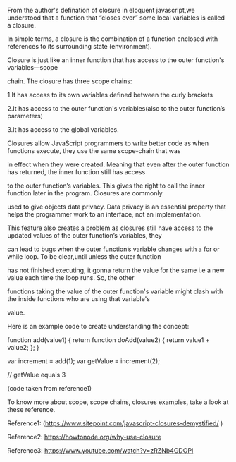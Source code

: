 From the author's defination of closure in eloquent javascript,we understood that a function that “closes over” some local 
variables is called a closure.



In simple terms, a closure is the combination of a function enclosed with references to its surrounding state (environment).

Closure is just like an inner function that has access to the outer function's variables—scope

chain. The closure has three scope chains: 

1.It has access to its own variables defined between the curly brackets

2.It has access to the outer function's variables(also to the outer function’s parameters)

3.It has access to the global variables.




Closures allow JavaScript programmers to write better code as when functions execute, they use the same scope-chain that was

in effect when they were created. Meaning that even after the outer function has returned, the inner function still has access

to the outer function’s variables. This gives the right to call the inner function later in the program. Closures are commonly

used to give objects data privacy. Data privacy is an essential property that helps the programmer work to an interface, not an implementation.




This feature also creates a problem as closures still have access to the updated values of the outer function’s variables, they

can lead to bugs when the outer function’s variable changes with a for or while loop. To be clear,until unless the outer function

has not finished executing, it gonna return the value for the same i.e  a new value each time the loop runs. So, the other 

functions taking the value of the outer function's variable might clash with the inside functions who are using that variable's

value. 


Here is an example code to create understanding the concept:


function add(value1)
{
    return function doAdd(value2)
            {
                return value1 + value2;
              };
}

var increment = add(1);
var getValue = increment(2);

// getValue equals 3

(code taken from reference1)



To know more about scope, scope chains, closures examples, take a look at these reference.

Reference1: (https://www.sitepoint.com/javascript-closures-demystified/ )

Reference2: https://howtonode.org/why-use-closure

Reference3: https://www.youtube.com/watch?v=zRZNb4GDOPI

